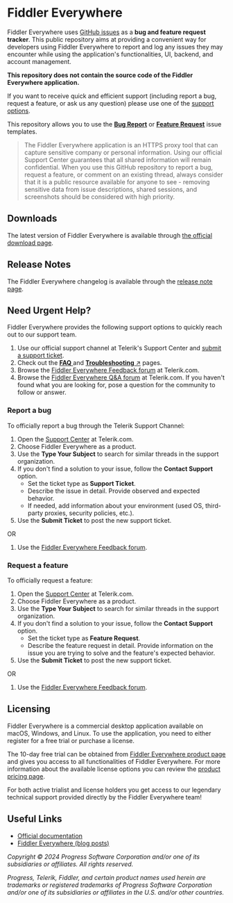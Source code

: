 # Fiddler Everywhere

Fiddler Everywhere uses [GitHub issues](https://github.com/telerik/fiddler-everywhere/issues) as a **bug and feature request tracker**. This public repository aims at providing a convenient way for developers using Fiddler Everywhere to report and log any issues they may encounter while using the application's functionalities, UI, backend, and account management.

**This repository does not contain the source code of the Fiddler Everywhere application.**

If you want to receive quick and efficient support (including report a bug, request a feature, or ask us any question) please use one of the [support options](#need-urgent-help).

This repository allows you to use the [**Bug Report**](https://github.com/telerik/fiddler-everywhere/issues/new?assignees=&labels=Bug&projects=&template=bug_report.md&title=) or [**Feature Request**](https://github.com/telerik/fiddler-everywhere/issues/new?assignees=&labels=%D0%95nhancement&projects=&template=feature_request.md&title=) issue templates.

>The Fiddler Everywhere application is an HTTPS proxy tool that can capture sensitive company or personal information. Using our official Support Center guarantees that all shared information will remain confidential. When you use this GitHub repository to report a bug, request a feature, or comment on an existing thread, always consider that it is a public resource available for anyone to see - removing sensitive data from issue descriptions, shared sessions, and screenshots should be considered with high priority.

## Downloads

The latest version of Fiddler Everywhere is available through [the official download page](https://www.telerik.com/download/fiddler-everywhere).

## Release Notes

The Fiddler Everywhere changelog is available through the [release note page](https://www.telerik.com/support/whats-new/fiddler-everywhere/release-history).

## Need Urgent Help?

Fiddler Everywhere provides the following support options to quickly reach out to our support team.

1. Use our official support channel at Telerik's Support Center and [submit a support ticket](https://www.telerik.com/account/support-tickets). 
1. Check out the [**FAQ** ](https://www.telerik.com/fiddler/fiddler-everywhere/faq) and [**Troubleshooting** &nearr;](https://docs.telerik.com/fiddler-everywhere/search?q=troubleshoot) pages.
1. Browse the [Fiddler Everywhere Feedback forum](https://feedback.telerik.com/fiddler-everywhere) at Telerik.com. 
1. Browse the [Fiddler Everywhere Q&A forum](https://www.telerik.com/forums/fiddler?tagId=609) at Telerik.com. If you haven't found what you are looking for, pose a question for the community to follow or answer.


### Report a bug

To officially report a bug through the Telerik Support Channel:

1. Open the [Support Center](https://www.telerik.com/account/support-tickets) at Telerik.com.
1. Choose Fiddler Everywhere as a product.
1. Use the **Type Your Subject** to search for similar threads in the support organization.
1. If you don't find a solution to your issue, follow the **Contact Support** option.
    * Set the ticket type as **Support Ticket**.
    * Describe the issue in detail. Provide observed and expected behavior.
    * If needed, add information about your environment (used OS, third-party proxies, security policies, etc.).
1. Use the **Submit Ticket** to post the new support ticket.

OR

1. Use the [Fiddler Everywhere Feedback forum](https://feedback.telerik.com/fiddler-everywhere). 


### Request a feature

To officially request a feature:

1. Open the [Support Center](https://www.telerik.com/account/support-tickets) at Telerik.com.
1. Choose Fiddler Everywhere as a product.
1. Use the **Type Your Subject** to search for similar threads in the support organization.
1. If you don't find a solution to your issue, follow the **Contact Support** option.
    * Set the ticket type as **Feature Request**.
    * Describe the feature request in detail. Provide information on the issue you are trying to solve and the feature's expected behavior.
1. Use the **Submit Ticket** to post the new support ticket.

OR

1. Use the [Fiddler Everywhere Feedback forum](https://feedback.telerik.com/fiddler-everywhere). 


## Licensing

Fiddler Everywhere is a commercial desktop application available on macOS, Windows, and Linux. To use the application, you need to either register for a free trial or purchase a license.

The 10-day free trial can be obtained from [Fiddler Everywhere product page](https://www.telerik.com/fiddler) and gives you access to all functionalities of Fiddler Everywhere. For more information about the available license options you can review the [product pricing page](https://www.telerik.com/purchase/fiddler).

For both active trialist and license holders you get access to our legendary technical support provided directly by the Fiddler Everywhere team!

## Useful Links

* [Official documentation](https://docs.telerik.com/fiddler-everywhere/introduction)
* [Fiddler Everywhere (blog posts)](https://www.telerik.com/blogs/productivity-debugging)


_Copyright © 2024 Progress Software Corporation and/or one of its subsidiaries or affiliates. All rights reserved._

_Progress, Telerik, Fiddler, and certain product names used herein are trademarks or registered trademarks of Progress Software Corporation and/or one of its subsidiaries or affiliates in the U.S. and/or other countries._

